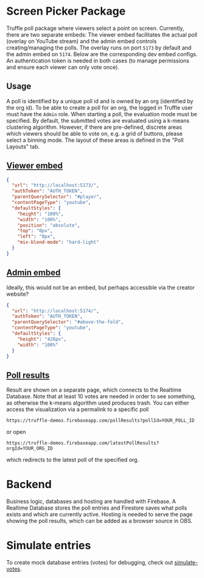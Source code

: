 # Screen Picker Package

Truffle poll package where viewers select a point on screen. Currently, there are two separate embeds: The viewer embed facilitates the actual poll (overlay on YouTube stream) and the admin embed controls creating/managing the polls. The overlay runs on port `5173` by default and the admin embed on `5174`. Below are the corresponding dev embed configs. An authentication token is needed in both cases (to manage permissions and ensure each viewer can only vote once).

## Usage

A poll is identified by a unique poll id and is owned by an org (identified by the org id). To be able to create a poll for an org, the logged in Truffle user must have the `Admin` role. When starting a poll, the evaluation mode must be specified. By default, the submitted votes are evaluated using a k-means clustering algorithm. However, if there are pre-defined, discrete areas which viewers should be able to vote on, e.g. a grid of buttons, please select a binning mode. The layout of these areas is defined in the "Poll Layouts" tab.

## [Viewer embed](viewer-embed)

```json
{
  "url": "http://localhost:5173/",
  "authToken": "AUTH_TOKEN",
  "parentQuerySelector": "#player",
  "contentPageType": "youtube",
  "defaultStyles": {
    "height": "100%",
    "width": "100%",
    "position": "absolute",
    "top": "0px",
    "left": "0px",
    "mix-blend-mode": "hard-light"
  }
}
```

## [Admin embed](admin-embed)

Ideally, this would not be an embed, but perhaps accessible via the creator website?

```json
{
  "url": "http://localhost:5174/",
  "authToken": "AUTH_TOKEN",
  "parentQuerySelector": "#above-the-fold",
  "contentPageType": "youtube",
  "defaultStyles": {
    "height": "428px",
    "width": "100%"
  }
}
```

## [Poll results](results-visualizer)

Result are shown on a separate page, which connects to the Realtime Database. Note that at least 10 votes are needed in order to see something, as otherwise the k-means algorithm used produces trash. You can either access the visualization via a permalink to a specific poll

    https://truffle-demos.firebaseapp.com/pollResults?pollId=YOUR_POLL_ID

or open

    https://truffle-demos.firebaseapp.com/latestPollResults?orgId=YOUR_ORG_ID

which redirects to the latest poll of the specified org.

# Backend

Business logic, databases and hosting are handled with Firebase. A Realtime Database stores the poll entries and Firestore saves what polls exists and which are currently active. Hosting is needed to serve the page showing the poll results, which can be added as a browser source in OBS.

# Simulate entries

To create mock database entries (votes) for debugging, check out [simulate-votes](simulate-votes).
